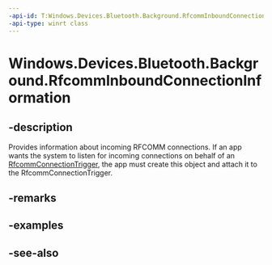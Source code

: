 ----api-id: T:Windows.Devices.Bluetooth.Background.RfcommInboundConnectionInformation
-api-type: winrt class
---<!-- Class syntax.public class RfcommInboundConnectionInformation : Windows.Devices.Bluetooth.Background.IRfcommInboundConnectionInformation--># Windows.Devices.Bluetooth.Background.RfcommInboundConnectionInformation## -descriptionProvides information about incoming RFCOMM connections. If an app wants the system to listen for incoming connections on behalf of an [RfcommConnectionTrigger](../windows.applicationmodel.background/rfcommconnectiontrigger.md), the app must create this object and attach it to the RfcommConnectionTrigger.## -remarks## -examples## -see-also